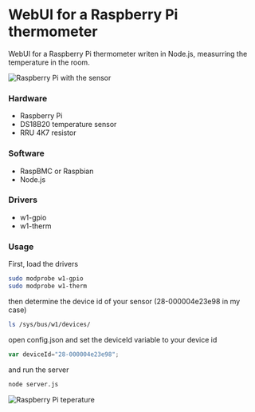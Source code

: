 WebUI for a Raspberry Pi thermometer 
===============

WebUI for a Raspberry Pi thermometer writen in Node.js, measurring the temperature in the room.

![Raspberry Pi with the sensor](http://www.kulman.sk/data/content/inset_images/page/rpitemp.jpg)

### Hardware

* Raspberry Pi
* DS18B20 temperature sensor
* RRU 4K7 resistor

### Software

* RaspBMC or Raspbian
* Node.js

### Drivers

* w1-gpio
* w1-therm

### Usage

First, load the drivers

```bash
sudo modprobe w1-gpio  
sudo modprobe w1-therm
```

then determine the device id of your sensor (28-000004e23e98 in my case) 

```bash
ls /sys/bus/w1/devices/   
```

open config.json and set the deviceId variable to your device id

```javascript
var deviceId="28-000004e23e98";
```

and run the server

```bash
node server.js
```

![Raspberry Pi teperature](https://dl.dropboxusercontent.com/u/73642/articles/rpi.png)
